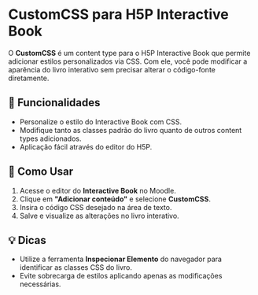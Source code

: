 # CustomCSS para H5P Interactive Book

O **CustomCSS** é um content type para o H5P Interactive Book que permite adicionar estilos personalizados via CSS. Com ele, você pode modificar a aparência do livro interativo sem precisar alterar o código-fonte diretamente.

## 📌 Funcionalidades
- Personalize o estilo do Interactive Book com CSS.
- Modifique tanto as classes padrão do livro quanto de outros content types adicionados.
- Aplicação fácil através do editor do H5P.

## 🚀 Como Usar
1. Acesse o editor do **Interactive Book** no Moodle.
2. Clique em **"Adicionar conteúdo"** e selecione **CustomCSS**.
3. Insira o código CSS desejado na área de texto.
4. Salve e visualize as alterações no livro interativo.

## 💡 Dicas
- Utilize a ferramenta **Inspecionar Elemento** do navegador para identificar as classes CSS do livro.
- Evite sobrecarga de estilos aplicando apenas as modificações necessárias.


